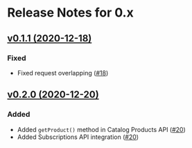 # Release Notes for 0.x

## [v0.1.1 (2020-12-18)](https://github.com/laravel/framework/compare/v0.1.0...v0.1.1)

### Fixed
- Fixed request overlapping ([#18](https://github.com/payment-gateways/paypal-sdk/pull/19))

## [v0.2.0 (2020-12-20)](https://github.com/laravel/framework/compare/v0.1.1...v0.2.0)

### Added
- Added `getProduct()` method in Catalog Products API ([#20](https://github.com/payment-gateways/paypal-sdk/pull/20))
- Added Subscriptions API integration ([#20](https://github.com/payment-gateways/paypal-sdk/pull/20))
